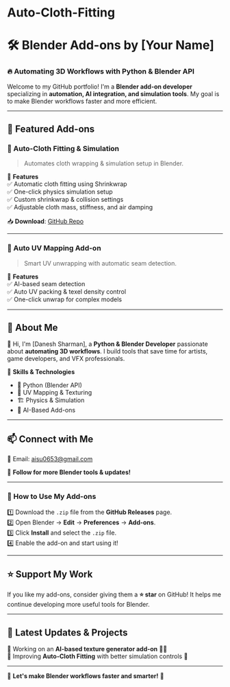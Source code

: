 # Auto-Cloth-Fitting
# 🛠️ Blender Add-ons by [Your Name]  
### 🔥 Automating 3D Workflows with Python & Blender API  

Welcome to my GitHub portfolio! I'm a **Blender add-on developer** specializing in **automation, AI integration, and simulation tools**. My goal is to make Blender workflows faster and more efficient.  

---

## 📌 Featured Add-ons  

### **🧵 Auto-Cloth Fitting & Simulation**  
> Automates cloth wrapping & simulation setup in Blender.  

🔹 **Features**  
✅ Automatic cloth fitting using Shrinkwrap  
✅ One-click physics simulation setup  
✅ Custom shrinkwrap & collision settings  
✅ Adjustable cloth mass, stiffness, and air damping  

📥 **Download**: [GitHub Repo](https://github.com/Danesh17-debug/auto-cloth-fitting)  
 

---

### **🎨 Auto UV Mapping Add-on**  
> Smart UV unwrapping with automatic seam detection.  

🔹 **Features**  
✅ AI-based seam detection  
✅ Auto UV packing & texel density control  
✅ One-click unwrap for complex models  


---

## 📌 About Me  
👋 Hi, I'm [Danesh Sharman], a **Python & Blender Developer** passionate about **automating 3D workflows**. I build tools that save time for artists, game developers, and VFX professionals.  

💼 **Skills & Technologies**  
- 🐍 Python (Blender API)  
- 🎨 UV Mapping & Texturing  
- 🏗️ Physics & Simulation  
- 🤖 AI-Based Add-ons  

---

## 📫 Connect with Me  
💌 Email: aisu0653@gmail.com 

🚀 **Follow for more Blender tools & updates!**  

---

### **📝 How to Use My Add-ons**  
1️⃣ Download the `.zip` file from the **GitHub Releases** page.  
2️⃣ Open Blender → **Edit** → **Preferences** → **Add-ons**.  
3️⃣ Click **Install** and select the `.zip` file.  
4️⃣ Enable the add-on and start using it!  

---

## ⭐ Support My Work  
If you like my add-ons, consider giving them a **⭐ star** on GitHub! It helps me continue developing more useful tools for Blender.  

---

## **📌 Latest Updates & Projects**  
🔹 Working on an **AI-based texture generator add-on** 🎨🤖  
🔹 Improving **Auto-Cloth Fitting** with better simulation controls 🧵  

---

🎯 **Let's make Blender workflows faster and smarter!** 🚀  
